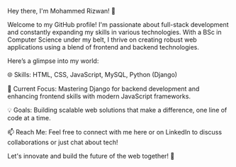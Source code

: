 
Hey there, I'm Mohammed Rizwan! 👋



Welcome to my GitHub profile! I'm passionate about full-stack development and constantly expanding my skills in various technologies. With a BSc in Computer Science under my belt, I thrive on creating robust web applications using a blend of frontend and backend technologies.



Here’s a glimpse into my world:



🌐 Skills: HTML, CSS, JavaScript, MySQL, Python (Django)

🚀 Current Focus: Mastering Django for backend development and enhancing frontend skills with modern JavaScript frameworks.

💡 Goals: Building scalable web solutions that make a difference, one line of code at a time.

📫 Reach Me: Feel free to connect with me here or on LinkedIn to discuss collaborations or just chat about tech!



Let's innovate and build the future of the web together! 🌟
